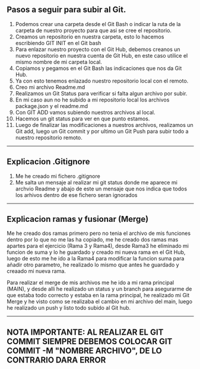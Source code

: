 ## Pasos a seguir para subir al Git.
1. Podemos crear una carpeta desde el Git Bash o indicar la ruta de la carpeta de nuestro proyecto para que asi
   se cree el repositorio.
2. Creamos un repositorio en nuestra carpeta, esto lo hacemos escribiendo GIT INIT en el Git bash
3. Para enlazar nuestro proyecto con el Git Hub, debemos creanos un nuevo repositorio en nuestra cuenta
   de Git Hub, en este caso utilice el mismo nombre
   de mi carpeta local.
4. Copiamos y pegamos en el Git Bash las indicaciones que nos da Git Hub.
5. Ya con esto tenemos enlazado nuestro repositorio local con el remoto.
4. Creo mi archivo Readme.md
6. Realizamos un Git Status para verificar si falta algun archivo por subir.
6. En mi caso aun no he subido a mi repositorio local los archivos package.json y el readme.md
7. Con GIT ADD vamos subiendo nuestros archivos al local. 
8. Hacemos un git status para ver en que punto estamos.
9. Luego de finalizar las modificaciones a nuestros archivos, realizamos un Git add, luego un Git commit
   y por ultimo un Git Push para subir todo a nuestro repositorio remoto.
___

## Explicacion .Gitignore
  1. Me he creado mi fichero .gitignore
  2. Me salta un mensaje al realizar mi git status donde me aparece mi archvio Readme y abajo de este
  un mensaje que nos indica que todos los arhivos dentro de ese fichero seran ignorados
___
## Explicacion ramas y fusionar (Merge)
   Me he creado dos ramas primero pero no tenia el archivo de mis funciones dentro por lo que no me las ha copiado,
   me he creado dos ramas mas apartes para el ejercicio (Rama 3 y Rama4), desde Rama3 he eliminado mi funcion de suma y
   lo he guardado y creado mi nueva rama en el Git Hub, luego de esto me he ido a la Rama4 para modificar la funcion
   suma para añadir otro parametro, he realizado lo mismo que antes he guardado y creaado mi nueva rama.

   Para realizar el merge de mis archivos me he ido a mi rama principal (MAIN), y desde alli he realizado un status y un branch para
   asegurarme de que estaba todo correcto y estaba en la rama principal, he realizado mi Git Merge y he visto como se realizaba el cambio
   en mi archivo del main, luego he realizado un push y listo todo subido al Git hub.

   
   ---
 ## NOTA IMPORTANTE: AL REALIZAR EL GIT COMMIT SIEMPRE DEBEMOS COLOCAR GIT COMMIT -M "NOMBRE ARCHIVO", DE LO CONTRARIO DARA ERROR